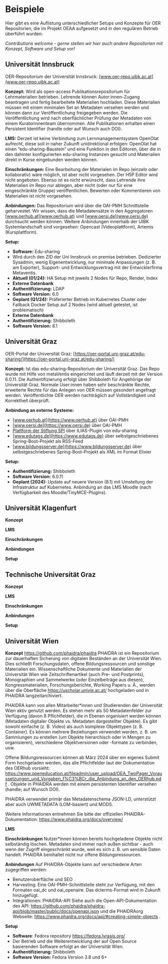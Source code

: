 # Beispiele

Hier gibt es eine Auflistung unterschiedlicher Setups und Konzepte für OER Repositorien, die im Projekt OEAA aufgesetzt und in den regulären Betrieb überführt wurden:

*Contributions welcome - gerne stellen wir hier auch andere Repositorien mit Konzept, Software und Setup vor!*

## Universität Innsbruck

OER-Repositorium der Universität Innsbruck: [www.oer-repo.uibk.ac.at](www.oer-repo.uibk.ac.at)

**Konzept:**
Wird als open-access Publikationsrepositorium für Lehrmaterialien betrieben. Lehrende können Autor:innen-Zugang beantragen und fertig bearbeitete Materialien hochladen. Diese Materialien müssen mit einem minimalen Set an Metadaten versehen werden und können dann zur Veröffentlichung freigegeben werden. Die Veröffentlichung wird nach oberflächlicher Prüfung der Metadaten von einem Kuratorinnenteam übernommen. Alle Publikationen erhalten einen Persistent Identifier (handle oder auf Wunsch auch DOI).

**LMS:**
Derzeit ist keine Verbindung zum Lernmanagementsystem OpenOlat aufrecht, diese soll in naher Zukunft unidirektional erfolgen: OpenOlat hat einen “edu-sharing-Baustein” und eine Funktion in den Editoren, über die in den dahinter konfigurierten edu-sharing Instanzen gesucht und Materialien direkt in Kurse eingebunden werden können.

**Einschränkungen:**
Eine Bearbeitung der Materialen im Repo (einzeln oder kollaborativ) wäre möglich, ist aber nicht vorgesehen. Der H5P Editor wird nicht angeboten. Ebenso ist es nicht erwünscht, dass Lehrende ihre Materialien im Repo nur ablegen, aber nicht (oder nur für eine eingeschränkte Gruppe) veröffentlichen. Bewerten oder Kommentieren von Materialien ist nicht vorgesehen.

**Anbindungen:**
Das Repositorium wird über die OAI-PMH Schnittstelle geharvestet. Wir wissen, dass die Metadatensätze in den Aggregatoren [www.oerhub.at](www.oerhub.at) und [www.oersi.de](www.oersi.de) durchsucht werden können. Weitere Anbindungen innerhalb der UIBK Systemlandschaft sind vorgesehen: Opencast (Videoplattform), Artemis (Kursplattform).

**Setup:**

- **Software:** Edu-sharing
- Wird durch den ZID der Uni Innsbruck on premise betrieben. Dedizierter Sysadmin, wenig Eigenentwicklung, nur minimale Anpassungen (z. B. am Exporter), Support- und Entwicklungsvertrag mit der Entwicklerfirma Metaventis.
- **Aktuell (01/24):** HA Setup mit jeweils 2 Nodes für Repo, Render, Index
- **Externe Datenbank**
- **Authentifizierung:** LDAP
- **Software Version:** 6.0
- **Geplant (Q1/24):** Präferierter Betrieb im Kubernetes Cluster oder Fallback Docker Setup auf 2 Nodes (wird aktuell getestet, ist problematisch)
- **Externe Datenbank**
- **Authentifizierung:** Shibboleth
- **Software Version:** 8.1

## Universität Graz

OER-Portal der Universität Graz: [https://oer-portal.uni-graz.at/edu-sharing/](https://oer-portal.uni-graz.at/edu-sharing/)

**Konzept:**
Ist das edu-sharing-Repositorium der Universität Graz. Das Repo wurde mit Hilfe von metaVentis eingerichtet und läuft derzeit mit der Version 6.0.11. Die Authentifizierung erfolgt über Shibboleth für Angehörige der Universität Graz. Normale User:innen haben sehr beschränkte Rechte, erweiterte Rechte für das Anlegen von OER müssen gesondert angefragt werden. Veröffentlichte OER werden nachträglich auf Vollständigkeit und Korrektheit überprüft.

**Anbindung an externe Systeme:**

- [www.oerhub.at](https://www.oerhub.at) über OAI-PMH
- [www.oersi.de](https://www.oersi.de) über OAI-PMH
- [Plattform der Stiftung SPI](https://www.plattform-spi.de/) über ILIAS-Plugin von edu-sharing
- [www.edutags.de](https://www.edutags.de) über selbstgeschriebenes Spring-Boot-Projekt als RSS-Feed
- [www.bildungsserver.de](https://www.bildungsserver.de) über selbstgeschriebenes Spring-Boot-Projekt als XML im Format Elixier

**Setup:**

- **Authentifizierung:** Shibboleth
- **Software Version:** 6.0.11
- **Geplant (2024):** Update auf neuere Version (8.1) mit Umstellung der Infrastruktur auf Kubernetes. Anbindung an das LMS Moodle (nach Verfügbarkeit des Moodle/TinyMCE-Plugins).

## Universität Klagenfurt

**Konzept**

**LMS**

**Einschränkungen**

**Anbindungen**

**Setup**

<!-- Hier können Sie weitere Informationen zu Repo Klagenfurt hinzufügen -->

## Technische Universität Graz

**Konzept**

**LMS**

**Einschränkungen**

**Anbindungen**

**Setup**

<!-- Hier können Sie weitere Informationen zu Repo Graz2 hinzufügen -->

## Universität Wien

**Konzept** 
https://github.com/phaidra/phaidra
PHAIDRA ist ein Repositorium zur dauerhaften Sicherung von digitalen Beständen an der Universität Wien. Dies schließt Forschungsdaten, offene Bildungsressourcen und sonstige Materialien ein. Wissenschaftliche Dokumente und Materialien der Universität Wien wie Zeitschriftenartikel (auch Pre- und Postprints), Monographien und Sammelwerke (oder Einzelbeiträge aus diesen), Kongressmaterialien, Forschungsberichte, Working Papers u. Ä., werden über die Oberfläche https://uscholar.univie.ac.at/ hochgeladen und in PHAIDRA langzeitarchiviert.

PHAIDRA kann von allen Mitarbeiter*innen und Studierenden der Universität Wien aktiv genutzt werden. Es stehen mehr als 50 Metadatenfelder zur Verfügung (davon 8 Pflichtfelder), die in Ebenen organisiert werden können (Metadaten digitaler Objekte vs. Metadaten dargestellter Objekte). Es gibt sowohl einfache (z. B. Video) als auch komplexe Objekttypen (z. B. Container). Es können mehrere Beziehungen verwendet werden, z. B. um Sammlungen zu erstellen (um Objekte hierarchisch oder in Mengen zu organisieren), verschiedene Objektversionen oder -formate zu verbinden, usw. 

Offene Bildungsressourcen können ab März 2024 über ein eigenes Submit Form hochgeladen werden, das alle Pflichtfelder laut der Dokumentation des OERhub vorsieht: https://www.openeducation.at/fileadmin/user_upload/OEA_TwoPager_Voraussetzungen_und_Vorgaben_f%C3%BCr_die_Anbindung_an_den_OERhub.pdf . Objekte in PHAIDRA werden mit einem persistenten Identifier versehen (handle; auf Wunsch DOI). 

PHAIDRA verwendet primär das Metadatenschema JSON-LD, unterstützt aber auch UWMETADATA (LOM-basiert) und MODS.

Weitere Informationen entnehmen Sie bitte der offiziellen PHAIDRA-Dokumentation: https://www.phaidra.org/docs/overview/ 

**LMS**

**Einschränkungen**
Nutzer*innen können bereits hochgeladene Objekte nicht selbständig löschen. Metadaten sind immer nach außen sichtbar - auch wenn der Zugriff eingeschränkt wurde, weil es sich z. B. um sensible Daten handelt. PHAIDRA beinhaltet nicht nur offene Bildungsressourcen.  

**Anbindungen**
Auf PHAIDRA-Objekte kann auf verschiedene Arten zugegriffen werden:
* Benutzeroberfläche und SEO
* Harvesting: Eine OAI-PMH-Schnittstelle steht zur Verfügung, mit den Formaten oai_dc und oai_openaire. Das dcterms-Format wird in Zukunft hinzugefügt.
* Integrationen: PHAIDRA-API 
Siehe auch die Open-API-Dokumentation des API: https://github.com/phaidra/phaidra-api/blob/master/public/docs/openapi.json und die PHAIDRAorg Webseite: https://www.phaidra.org/docs/api/#creating-simple-objects .

**Setup**
- **Software**: Fedora repository https://fedora.lyrasis.org/ 
- Der Betrieb und die Weiterentwicklung der auf Open Source basierenden Software erfolgt an der Universität Wien.
- **Authentifizierung:** Shibboleth
- **Software Version:** Fedora Version 3.8 und 6+


<!-- Hier können Sie weitere Informationen zu Repo WIen hinzufügen -->
